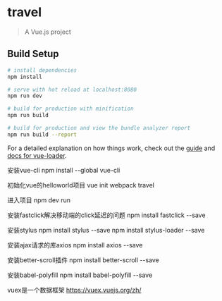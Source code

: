 # travel

> A Vue.js project

## Build Setup

``` bash
# install dependencies
npm install

# serve with hot reload at localhost:8080
npm run dev

# build for production with minification
npm run build

# build for production and view the bundle analyzer report
npm run build --report
```

For a detailed explanation on how things work, check out the [guide](http://vuejs-templates.github.io/webpack/) and [docs for vue-loader](http://vuejs.github.io/vue-loader).


安装vue-cli
npm install --global vue-cli

初始化vue的helloworld项目
vue init webpack travel

进入项目
npm dev run

安装fastclick解决移动端的click延迟的问题
npm install fastclick --save

安装stylus
npm install stylus --save
npm install stylus-loader --save


安装ajax请求的库axios
npm install axios --save


安装better-scroll插件
npm install better-scroll --save

安装babel-polyfill
npm install babel-polyfill --save


vuex是一个数据框架
https://vuex.vuejs.org/zh/

